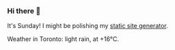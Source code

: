 ### Hi there :wave:

It's Sunday! I might be polishing my [static site generator](https://github.com/bewuethr/pandoc-bash-blog).

Weather in Toronto: light rain, at +16°C.
